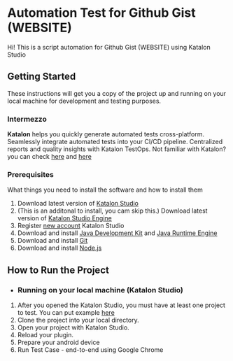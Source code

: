# Automation Test for Github Gist (WEBSITE)

Hi! This is a script automation for Github Gist (WEBSITE) using Katalon Studio 

## Getting Started

These instructions will get you a copy of the project up and running on your local machine for development and testing purposes.

### Intermezzo

**Katalon** helps you quickly generate automated tests cross-platform.
Seamlessly integrate automated tests into your CI/CD pipeline.
Centralized reports and quality insights with Katalon TestOps. Not familiar with Katalon? you can check [here](https://www.katalon.com/) and [here](https://www.youtube.com/watch?v=xBjNhauVDio&list=PLhW3qG5bs-L_D4ZePNNjvmIULuu6mBHbu)

### Prerequisites

What things you need to install the software and how to install them

1. Download latest version of [Katalon Studio](https://www.katalon.com/download/)
2. (This is an additonal to install, you cam skip this.) Download latest version of [Katalon Studio Engine](https://www.katalon.com/download/)
3. Register [new account](https://www.katalon.com/sign-up/) Katalon Studio
4. Download and install [Java Development Kit](https://www.oracle.com/technetwork/java/javase/downloads/jdk8-downloads-2133151.html) and [Java Runtime Engine](https://www.oracle.com/technetwork/java/javase/downloads/jre8-downloads-2133155.html)
5. Download and install [Git](https://git-scm.com/downloads)
6. Download and install [Node.js](https://nodejs.org/en/)

## How to Run the Project
* ### Running on your local machine (Katalon Studio)
	
1. After you opened the Katalon Studio, you must have at least one project to test. You can put example [here](https://github.com/bagusetiadi/automation-gist-web.git)
2. Clone the project into your local directory.
3. Open your project with Katalon Studio.
4. Reload your plugin.
5. Prepare your android device
6. Run Test Case - end-to-end using Google Chrome
